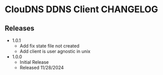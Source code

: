 # ClouDNS DDNS Client CHANGELOG

## Releases

- 1.0.1
  - Add fix state file not created
  - Add client is user agnostic in unix
- 1.0.0
  - Initial Release
  - Released 11/28/2024